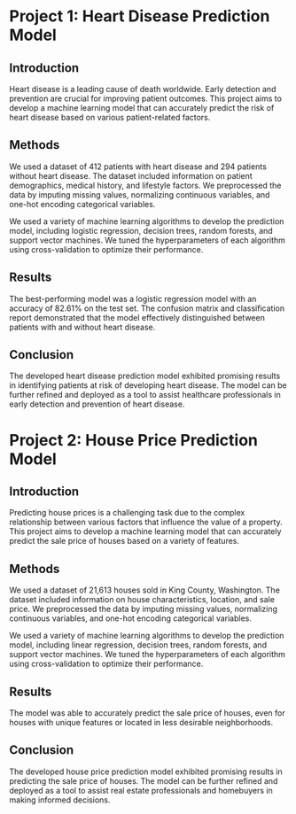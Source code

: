 # Project 1: Heart Disease Prediction Model

## Introduction

Heart disease is a leading cause of death worldwide. Early detection and prevention are crucial for improving patient outcomes. This project aims to develop a machine learning model that can accurately predict the risk of heart disease based on various patient-related factors.

## Methods

We used a dataset of 412 patients with heart disease and 294 patients without heart disease. The dataset included information on patient demographics, medical history, and lifestyle factors. We preprocessed the data by imputing missing values, normalizing continuous variables, and one-hot encoding categorical variables.

We used a variety of machine learning algorithms to develop the prediction model, including logistic regression, decision trees, random forests, and support vector machines. We tuned the hyperparameters of each algorithm using cross-validation to optimize their performance.

## Results

The best-performing model was a logistic regression model with an accuracy of 82.61% on the test set. The confusion matrix and classification report demonstrated that the model effectively distinguished between patients with and without heart disease.

## Conclusion

The developed heart disease prediction model exhibited promising results in identifying patients at risk of developing heart disease. The model can be further refined and deployed as a tool to assist healthcare professionals in early detection and prevention of heart disease.

# Project 2: House Price Prediction Model

## Introduction

Predicting house prices is a challenging task due to the complex relationship between various factors that influence the value of a property. This project aims to develop a machine learning model that can accurately predict the sale price of houses based on a variety of features.

## Methods

We used a dataset of 21,613 houses sold in King County, Washington. The dataset included information on house characteristics, location, and sale price. We preprocessed the data by imputing missing values, normalizing continuous variables, and one-hot encoding categorical variables.

We used a variety of machine learning algorithms to develop the prediction model, including linear regression, decision trees, random forests, and support vector machines. We tuned the hyperparameters of each algorithm using cross-validation to optimize their performance.

## Results

The model was able to accurately predict the sale price of houses, even for houses with unique features or located in less desirable neighborhoods.

## Conclusion

The developed house price prediction model exhibited promising results in predicting the sale price of houses. The model can be further refined and deployed as a tool to assist real estate professionals and homebuyers in making informed decisions.
